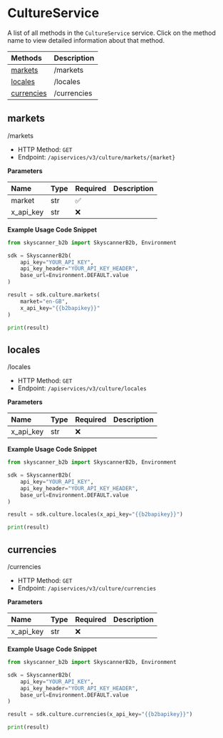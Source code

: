 # CultureService

A list of all methods in the `CultureService` service. Click on the method name to view detailed information about that method.

| Methods                   | Description |
| :------------------------ | :---------- |
| [markets](#markets)       | /markets    |
| [locales](#locales)       | /locales    |
| [currencies](#currencies) | /currencies |

## markets

/markets

- HTTP Method: `GET`
- Endpoint: `/apiservices/v3/culture/markets/{market}`

**Parameters**

| Name      | Type | Required | Description |
| :-------- | :--- | :------- | :---------- |
| market    | str  | ✅       |             |
| x_api_key | str  | ❌       |             |

**Example Usage Code Snippet**

```python
from skyscanner_b2b import SkyscannerB2b, Environment

sdk = SkyscannerB2b(
    api_key="YOUR_API_KEY",
    api_key_header="YOUR_API_KEY_HEADER",
    base_url=Environment.DEFAULT.value
)

result = sdk.culture.markets(
    market="en-GB",
    x_api_key="{{b2bapikey}}"
)

print(result)
```

## locales

/locales

- HTTP Method: `GET`
- Endpoint: `/apiservices/v3/culture/locales`

**Parameters**

| Name      | Type | Required | Description |
| :-------- | :--- | :------- | :---------- |
| x_api_key | str  | ❌       |             |

**Example Usage Code Snippet**

```python
from skyscanner_b2b import SkyscannerB2b, Environment

sdk = SkyscannerB2b(
    api_key="YOUR_API_KEY",
    api_key_header="YOUR_API_KEY_HEADER",
    base_url=Environment.DEFAULT.value
)

result = sdk.culture.locales(x_api_key="{{b2bapikey}}")

print(result)
```

## currencies

/currencies

- HTTP Method: `GET`
- Endpoint: `/apiservices/v3/culture/currencies`

**Parameters**

| Name      | Type | Required | Description |
| :-------- | :--- | :------- | :---------- |
| x_api_key | str  | ❌       |             |

**Example Usage Code Snippet**

```python
from skyscanner_b2b import SkyscannerB2b, Environment

sdk = SkyscannerB2b(
    api_key="YOUR_API_KEY",
    api_key_header="YOUR_API_KEY_HEADER",
    base_url=Environment.DEFAULT.value
)

result = sdk.culture.currencies(x_api_key="{{b2bapikey}}")

print(result)
```

<!-- This file was generated by liblab | https://liblab.com/ -->
